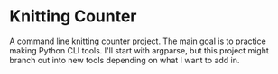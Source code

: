 # Knitting Counter

A command line knitting counter project. The main goal is to practice making Python CLI tools. I'll start with argparse, but this project might branch out into new tools depending on what I want to add in.
